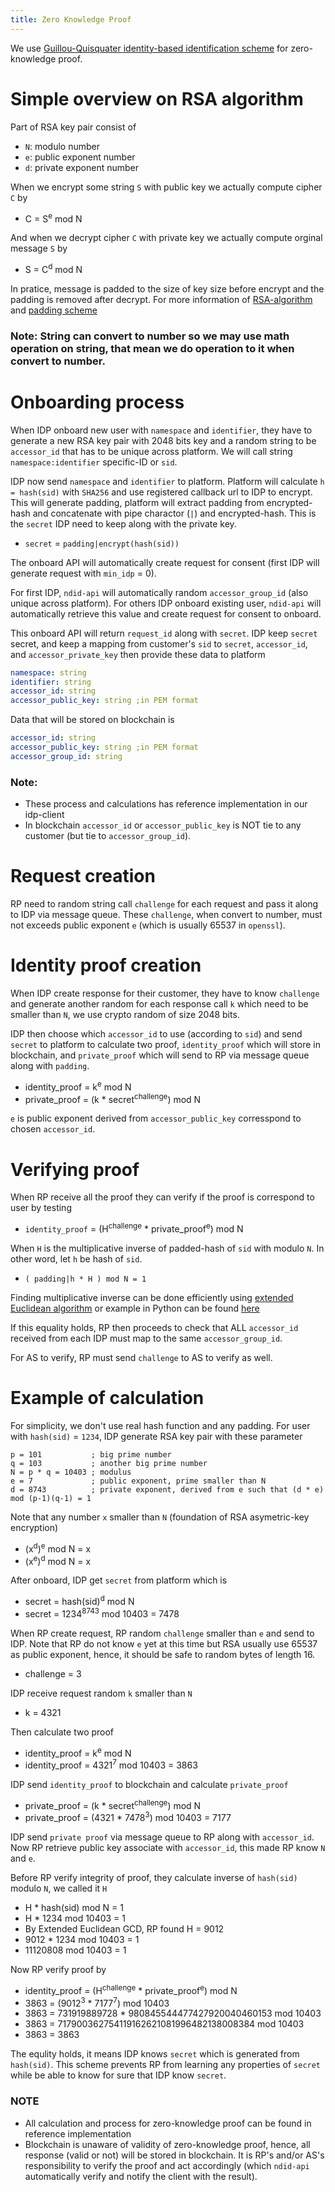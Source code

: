 ```yaml
---
title: Zero Knowledge Proof
---
```


We use [Guillou-Quisquater identity-based identification scheme](https://flylib.com/books/en/3.230.1.96/1/) for zero-knowledge proof.

# Simple overview on RSA algorithm

Part of RSA key pair consist of
* `N`: modulo number
* `e`: public exponent number
* `d`: private exponent number

When we encrypt some string `S` with public key we actually compute cipher `C` by
* C = S<sup>e</sup> mod N

And when we decrypt cipher `C` with private key we actually compute orginal message `S` by
* S = C<sup>d</sup> mod N


In pratice, message is padded to the size of key size before encrypt and the padding is removed after decrypt. For more information of [RSA-algorithm](https://en.wikipedia.org/wiki/RSA_(cryptosystem)) and [padding scheme](https://tools.ietf.org/html/rfc2313)

### Note: String can convert to number so we may use math operation on string, that mean we do operation to it when convert to number.

# Onboarding process

When IDP onboard new user with `namespace` and `identifier`, they have to generate a new RSA key pair with 2048 bits key and a random string to be `accessor_id` that has to be unique across platform.
We will call string `namespace:identifier` specific-ID or `sid`.

IDP now send `namespace` and `identifier` to platform.
Platform will calculate `h = hash(sid)` with `SHA256` and use registered callback url to IDP to encrypt. This will generate padding, platform will extract padding from encrypted-hash and concatenate with pipe charactor (`|`) and encrypted-hash.
This is the `secret` IDP need to keep along with the private key. 

* `secret` = `padding|encrypt(hash(sid))`

The onboard API will automatically create request for consent (first IDP will generate request with `min_idp` = 0).

For first IDP, `ndid-api` will automatically random `accessor_group_id` (also unique across platform).
For others IDP onboard existing user, `ndid-api` will automatically retrieve this value and create request for consent to onboard.

This onboard API will return `request_id` along with `secret`.
IDP keep `secret` secret, and keep a mapping from customer's `sid` to `secret`, `accessor_id`, and `accessor_private_key` then provide these data to platform
```yaml
namespace: string
identifier: string
accessor_id: string
accessor_public_key: string ;in PEM format
``` 

Data that will be stored on blockchain is
```yaml
accessor_id: string
accessor_public_key: string ;in PEM format
accessor_group_id: string
``` 

### Note: 
* These process and calculations has reference implementation in our idp-client
* In blockchain `accessor_id` or `accessor_public_key` is NOT tie to any customer (but tie to `accessor_group_id`).

# Request creation

RP need to random string call `challenge` for each request and pass it along to IDP via message queue. These `challenge`, when convert to number, must not exceeds public exponent `e` (which is usually 65537 in `openssl`).

# Identity proof creation

When IDP create response for their customer, they have to know `challenge` and generate another random for each response call `k`
which need to be smaller than `N`, we use crypto random of size 2048 bits.

IDP then choose which `accessor_id` to use (according to `sid`) and send `secret` to platform to calculate two proof, `identity_proof` which will store in blockchain, and `private_proof` which will send to RP via message queue along with `padding`.

* identity_proof = k<sup>e</sup> mod N
* private_proof = (k * secret<sup>challenge</sup>) mod N

`e` is public exponent derived from `accessor_public_key` corresspond to chosen `accessor_id`.

# Verifying proof

When RP receive all the proof they can verify if the proof is correspond to user by testing

* `identity_proof` = (H<sup>challenge</sup> * private_proof<sup>e</sup>) mod N

When `H` is the multiplicative inverse of padded-hash of `sid` with modulo `N`. In other word, let `h` be hash of `sid`.
* `( padding|h * H ) mod N = 1`

Finding multiplicative inverse can be done efficiently using [extended Euclidean algorithm](https://en.wikipedia.org/wiki/Extended_Euclidean_algorithm) or example in Python can be found [here](https://stackoverflow.com/questions/4798654/modular-multiplicative-inverse-function-in-python)

If this equality holds, RP then proceeds to check that ALL `accessor_id` received from each IDP must map to the same `accessor_group_id`.

For AS to verify, RP must send `challenge` to AS to verify as well.

# Example of calculation
For simplicity, we don't use real hash function and any padding.
For user with `hash(sid)` = `1234`, IDP generate RSA key pair with these parameter
```
p = 101           ; big prime number
q = 103           ; another big prime number
N = p * q = 10403 ; modulus
e = 7             ; public exponent, prime smaller than N
d = 8743          ; private exponent, derived from e such that (d * e) mod (p-1)(q-1) = 1
```

Note that any number `x` smaller than `N` (foundation of RSA asymetric-key encryption)
* (x<sup>d</sup>)<sup>e</sup> mod N = x
* (x<sup>e</sup>)<sup>d</sup> mod N = x

After onboard, IDP get `secret` from platform which is
* secret = hash(sid)<sup>d</sup> mod N
* secret = 1234<sup>8743</sup> mod 10403 = 7478

When RP create request, RP random `challenge` smaller than `e` and send to IDP. Note that RP do not know `e` yet at this time but RSA usually use 65537 as public exponent, hence, it should be safe to random bytes of length 16.
* challenge = 3

IDP receive request random `k` smaller than `N` 
* k = 4321

Then calculate two proof
* identity_proof = k<sup>e</sup> mod N
* identity_proof = 4321<sup>7</sup> mod 10403 = 3863

IDP send `identity_proof` to blockchain and calculate `private_proof`
* private_proof = (k * secret<sup>challenge</sup>) mod N
* private_proof = (4321 * 7478<sup>3</sup>) mod 10403 = 7177

IDP send `private proof` via message queue to RP along with `accessor_id`. Now RP retrieve public key associate with `accessor_id`, this made RP know `N` and `e`.

Before RP verify integrity of proof, they calculate inverse of `hash(sid)` modulo `N`, we called it `H`
* H * hash(sid) mod N = 1
* H * 1234 mod 10403 = 1
* By Extended Euclidean GCD, RP found H = 9012
* 9012 * 1234 mod 10403 = 1
* 11120808 mod 10403 = 1

Now RP verify proof by
* identity_proof = (H<sup>challenge</sup> * private_proof<sup>e</sup>) mod N
* 3863 = (9012<sup>3</sup> * 7177<sup>7</sup>) mod 10403
* 3863 = 731919889728 * 980845544477427920040460153 mod 10403
* 3863 = 717900362754119162621081996482138008384 mod 10403
* 3863 = 3863

The equlity holds, it means IDP knows `secret` which is generated from `hash(sid)`. This scheme prevents RP from learning any properties of `secret` while be able to know for sure that IDP know `secret`.

### NOTE
* All calculation and process for zero-knowledge proof can be found in reference implementation
* Blockchain is unaware of validity of zero-knowledge proof, hence, all response (valid or not) will be stored in blockchain.
It is RP's and/or AS's responsibility to verify the proof and act accordingly (which `ndid-api` automatically verify and notify the client with the result).
